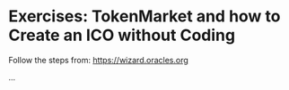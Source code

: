 # Exercises: TokenMarket and how to Create an ICO without Coding

Follow the steps from: https://wizard.oracles.org

...
